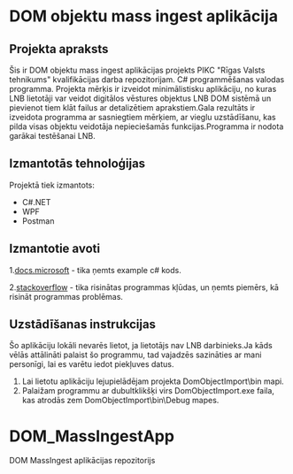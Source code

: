 # DOM objektu mass ingest aplikācija




## Projekta apraksts
Šis ir DOM objektu mass ingest aplikācijas projekts PIKC "Rīgas Valsts tehnikums" kvalifikācijas darba repozitorijam. C# programmēšanas valodas programma.
Projekta mērķis ir izveidot minimālistisku aplikāciju, no kuras LNB lietotāji var veidot digitālos vēstures objektus LNB DOM sistēmā un pievienot tiem klāt failus ar detalizētiem aprakstiem.Gala rezultāts ir izveidota programma ar sasniegtiem mērķiem, ar vieglu uzstādīšanu, kas pilda visas objektu veidotāja nepieciešamās funkcijas.Programma ir nodota garākai testēšanai LNB.



## Izmantotās tehnoloģijas
Projektā tiek izmantots:
- C#.NET
- WPF
- Postman
## Izmantotie avoti
1.[docs.microsoft](https://docs.microsoft.com/en-us/cpp/cpp/?view=msvc-160) - tika ņemts example c# kods.

2.[stackoverflow](https://stackoverflow.com/questions/tagged/c%23) - tika risinātas programmas kļūdas, un ņemts piemērs, kā risināt programmas problēmas.
## Uzstādīšanas instrukcijas
Šo aplikāciju lokāli nevarēs lietot, ja lietotājs nav LNB darbinieks.Ja kāds vēlās attālināti palaist šo programmu, tad vajadzēs sazināties ar mani personīgi, lai es varētu iedot piekļuves datus.
1. Lai lietotu aplikāciju lejupielādējam projekta DomObjectImport\bin mapi.
2. Palaižam programmu ar dubultklikšķi virs DomObjectImport.exe faila, kas atrodās zem DomObjectImport\bin\Debug mapes.

# DOM_MassIngestApp

DOM MassIngest aplikācijas repozitorijs
